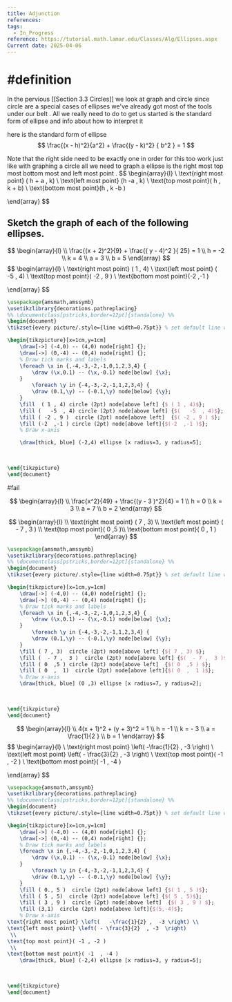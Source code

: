 ```yaml
---
title: Adjunction
references: 
tags:
  - In_Progress
reference: https://tutorial.math.lamar.edu/Classes/Alg/Ellipses.aspx
Current date: 2025-04-06
---
```

# #definition 
In the pervious [[Section 3.3  Circles]] we look at graph and circle since circle are a special cases of ellipses we've already got most of the tools under our belt . All we really need to do to get us started is the standard form of ellipse and info about how to interpret it 

here is the standard form of ellipse 
$$
\frac{(x -  h)^2}{a^2} + \frac{(y  - k)^2} { b^2 }   = 1 
$$

Note that  the right side need to be exactly one in order for this too work 
just like with graphing a circle all we need to graph a ellipse is the right most top most bottom most and left most point . 
$$
\begin{array}{l} \\
\text{right most point} ( h + a , k) \\
\text{left most point} (h   -a  , k)
 \\
\text{top most point}( h , k + b)
 \\
\text{bottom most point}(h  , k -b )

\end{array}
$$
## Sketch the graph of each of the following ellipses.

$$
\begin{array}{l} \\
\frac{(x + 2)^2}{9}  +  \frac{( y - 4)^2 }{ 25}  =  1  \\
h    =  -2   \\
k =  4   \\
a  =  3   \\
b   = 5 
\end{array}
$$
$$
\begin{array}{l} \\
\text{right most point} ( 1 , 4) \\
\text{left most point} (   -5  , 4)
 \\
\text{top most point}( -2 , 9 )
 \\
\text{bottom most point}(-2  ,-1 )

\end{array}
$$



```tikz
\usepackage{amsmath,amssymb}
\usetikzlibrary{decorations.pathreplacing}
%% \documentclass[pstricks,border=12pt]{standalone} %%
\begin{document}
\tikzset{every picture/.style={line width=0.75pt}} % set default line width

\begin{tikzpicture}[x=1cm,y=1cm]
    \draw[->] (-4,0) -- (4,0) node[right] {};
    \draw[->] (0,-4) -- (0,4) node[right] {};
    % Draw tick marks and labels
    \foreach \x in {,-4,-3,-2,-1,0,1,2,3,4} {
        \draw (\x,0.1) -- (\x,-0.1) node[below] {\x};
    }
        \foreach \y in {-4,-3,-2,-1,1,2,3,4} {
        \draw (0.1,\y) -- (-0.1,\y) node[below] {\y};
    } 
	\fill  ( 1 , 4) circle (2pt) node[above left] {$ ( 1 , 4)$};
	\fill (   -5  , 4) circle (2pt) node[above left] {$(   -5  , 4)$};
	\fill ( -2 , 9 )  circle (2pt) node[above left]  {$( -2 , 9 ) $};
	\fill (-2  ,-1 ) circle (2pt) node[above left]{$(-2  ,-1 )$};
    % Draw x-axis

	\draw[thick, blue] (-2,4) ellipse [x radius=3, y radius=5];

    
                    
\end{tikzpicture}
\end{document}
```



#fail 

$$
\begin{array}{l} \\
\frac{x^2}{49} + \frac{(y  - 3 )^2}{4}   =  1   \\
h  =  0   \\
k   = 3  \\
 a =  7   \\
b = 2  
\end{array}
$$ 

$$
\begin{array}{l} \\
\text{right most point} ( 7 , 3) \\
\text{left most point} (  - 7 ,  3 )
 \\
\text{top most point}( 0  ,5 )\\
\text{bottom most point}( 0  ,  1 )
\end{array}
$$



```tikz
\usepackage{amsmath,amssymb}
\usetikzlibrary{decorations.pathreplacing}
%% \documentclass[pstricks,border=12pt]{standalone} %%
\begin{document}
\tikzset{every picture/.style={line width=0.75pt}} % set default line width

\begin{tikzpicture}[x=1cm,y=1cm]
    \draw[->] (-4,0) -- (4,0) node[right] {};
    \draw[->] (0,-4) -- (0,4) node[right] {};
    % Draw tick marks and labels
    \foreach \x in {,-4,-3,-2,-1,0,1,2,3,4} {
        \draw (\x,0.1) -- (\x,-0.1) node[below] {\x};
    }
        \foreach \y in {-4,-3,-2,-1,1,2,3,4} {
        \draw (0.1,\y) -- (-0.1,\y) node[below] {\y};
    } 
	\fill ( 7 , 3)  circle (2pt) node[above left] {$( 7 , 3) $};
	\fill (  - 7 ,  3 )  circle (2pt) node[above left] {$(  - 7 ,  3 )$};
	\fill ( 0  ,5 ) circle (2pt) node[above left]  {$( 0  ,5 ) $};
	\fill ( 0  ,  1)  circle (2pt) node[above left]{$( 0  ,  1 )$};
    % Draw x-axis
	\draw[thick, blue] (0 ,3) ellipse [x radius=7, y radius=2];

    
                    
\end{tikzpicture}
\end{document}
```






$$
\begin{array}{l}  \\
4(x   + 1)^2  +  (y  +  3)^2 =  1  \\
h    =    -1  \\
k =  - 3 \\
a  =  \frac{1}{2 }  \\
b   = 1 
\end{array}
$$
$$
\begin{array}{l} \\
\text{right most point} \left(   -\frac{1}{2} ,  -3 \right) \\
\text{left most point} \left( - \frac{3}{2}  , -3  \right)
 \\
\text{top most point}( -1 , -2 )
 \\
\text{bottom most point}( -1  , -4 )

\end{array}
$$



```tikz
\usepackage{amsmath,amssymb}
\usetikzlibrary{decorations.pathreplacing}
%% \documentclass[pstricks,border=12pt]{standalone} %%
\begin{document}
\tikzset{every picture/.style={line width=0.75pt}} % set default line width

\begin{tikzpicture}[x=1cm,y=1cm]
    \draw[->] (-4,0) -- (4,0) node[right] {};
    \draw[->] (0,-4) -- (0,4) node[right] {};
    % Draw tick marks and labels
    \foreach \x in {,-4,-3,-2,-1,0,1,2,3,4} {
        \draw (\x,0.1) -- (\x,-0.1) node[below] {\x};
    }
        \foreach \y in {-4,-3,-2,-1,1,2,3,4} {
        \draw (0.1,\y) -- (-0.1,\y) node[below] {\y};
    } 
	\fill ( 0., 5 )  circle (2pt) node[above left] {$( 1 , 5 )$};
	\fill ( 5 , 5)  circle (2pt) node[above left] {$( 5 , 5)$};
	\fill ( 3 , 9 )  circle (2pt) node[above left]  {$( 3 , 9 ) $};
	\fill (3,1)  circle (2pt) node[above left]{$(5,-4)$};
    % Draw x-axis
\text{right most point} \left(   -\frac{1}{2} ,  -3 \right) \\
\text{left most point} \left( - \frac{3}{2}  , -3  \right)
 \\
\text{top most point}( -1 , -2 )
 \\
\text{bottom most point}( -1  , -4 )
	\draw[thick, blue] (-2,4) ellipse [x radius=3, y radius=5];

    
                    
\end{tikzpicture}
\end{document}
```

